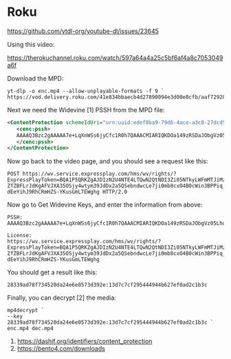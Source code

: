 # Roku

https://github.com/ytdl-org/youtube-dl/issues/23645

Using this video:

https://therokuchannel.roku.com/watch/597a64a4a25c5bf6af4a8c7053049a6f

Download the MPD:

~~~
yt-dlp -o enc.mp4 --allow-unplayable-formats -f 9 `
https://vod.delivery.roku.com/41e834bbaecb4d27890094e3d00e8cfb/aaf72928242741a6ab8d0dfefbd662ca/87fe48887c78431d823a845b377a0c0f/index.mpd
~~~

Next we need the Widevine [1] PSSH from the MPD file:

~~~xml
<ContentProtection schemeIdUri="urn:uuid:edef8ba9-79d6-4ace-a3c8-27dcd51d21ed">
   <cenc:pssh>
   AAAAQ3Bzc2gAAAAA7e+LqXnWSs6jyCfc1R0h7QAAACMIARIQKDOa149zRSDaJObgVz05LhoKaW50ZXJ0cnVzdCIBKg==
   </cenc:pssh>
</ContentProtection>
~~~

Now go back to the video page, and you should see a request like this:

~~~
POST https://wv.service.expressplay.com/hms/wv/rights/?ExpressPlayToken=BQA1P5QRKZgAJDIzN2U4NTE4LTQwN2QtNDI3Zi05NTkyLWFmMTJiMzRkMmU0NwAAAIBW-ZfZBFLrJdKgAFVJXA35OSjy4wtym39JdDx2a5QSebndwcLe7ji0mb8cxO4B0cWin3BPPiq_Xb1X1siMd9EnP4FhzcZu4yaWkM7q0kmgnRY5IcY1oZmiYYDWaNE7wKnDQWhrZKK_wmTDca9xwL19y3M4WASKwsnYr5WEj-dEeYihJ9RhCRmHZS-YKusGmLTEWghg HTTP/2.0
~~~

Now go to Get Widevine Keys, and enter the information from above:

~~~
PSSH:
AAAAQ3Bzc2gAAAAA7e+LqXnWSs6jyCfc1R0h7QAAACMIARIQKDOa149zRSDaJObgVz05LhoKaW50ZXJ0cnVzdCIBKg==

License:
https://wv.service.expressplay.com/hms/wv/rights/?ExpressPlayToken=BQA1P5QRKZgAJDIzN2U4NTE4LTQwN2QtNDI3Zi05NTkyLWFmMTJiMzRkMmU0NwAAAIBW-ZfZBFLrJdKgAFVJXA35OSjy4wtym39JdDx2a5QSebndwcLe7ji0mb8cxO4B0cWin3BPPiq_Xb1X1siMd9EnP4FhzcZu4yaWkM7q0kmgnRY5IcY1oZmiYYDWaNE7wKnDQWhrZKK_wmTDca9xwL19y3M4WASKwsnYr5WEj-dEeYihJ9RhCRmHZS-YKusGmLTEWghg
~~~

You should get a result like this:

~~~
28339ad78f734520da24e6e0573d392e:13d7c7cf295444944b627ef0ad2c1b3c
~~~

Finally, you can decrypt [2] the media:

~~~
mp4decrypt `
--key 28339ad78f734520da24e6e0573d392e:13d7c7cf295444944b627ef0ad2c1b3c `
enc.mp4 dec.mp4
~~~

1. <https://dashif.org/identifiers/content_protection>
2. https://bento4.com/downloads
